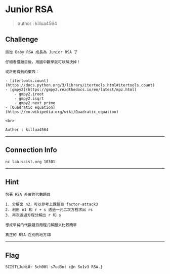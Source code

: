 # Junior RSA
> author : killua4564

## Challenge
```
該從 Baby RSA 成長為 Junior RSA 了

仔細看懂題目後，用國中數學就可以解決掉！

或許用得到的東西：

- [itertools.count](https://docs.python.org/3/library/itertools.html#itertools.count)
- [gmpy2](https://gmpy2.readthedocs.io/en/latest/mpz.html)
    - gmpy2.iroot
    - gmpy2.isqrt
    - gmpy2.next_prime
- [Quadratic equation](https://en.wikipedia.org/wiki/Quadratic_equation)

<br>

Author : killua4564
```

---
## Connection Info
`nc lab.scist.org 10301`

---
## Hint
```
包著 RSA 外皮的代數題目

1. 分解出 n2，可以參考上課題目 factor-attack3
2. 利用 n1 和 r + s 透過一元二次方程求出 rs
3. 再次透過方程分解出 r 和 s

想成單純的代數題目用程式解起來比較簡單

真正的 RSA 在別的地方XD
```

---
## Flag
```
SCIST{JuNi0r 5ch00l s7ud3nt c@n So1v3 RSA.}
```